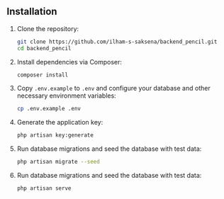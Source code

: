 ## Installation

1. Clone the repository:
   ```bash
   git clone https://github.com/ilham-s-saksena/backend_pencil.git
   cd backend_pencil
   ```
2. Install dependencies via Composer:
   ```bash
   composer install
   ```
3. Copy `.env.example` to `.env` and configure your database and other necessary environment variables:
   ```bash
   cp .env.example .env
   ```
4. Generate the application key:
   ```bash
   php artisan key:generate
   ```
5. Run database migrations and seed the database with test data:
   ```bash
   php artisan migrate --seed
   ```

5. Run database migrations and seed the database with test data:
   ```bash
   php artisan serve
   ```
